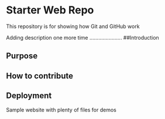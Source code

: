 # Starter Web Repo

This repository is for showing how Git and GitHub work

Adding description one more time ......................
##Introduction
## Purpose

## How to contribute

## Deployment

Sample website with plenty of files for demos